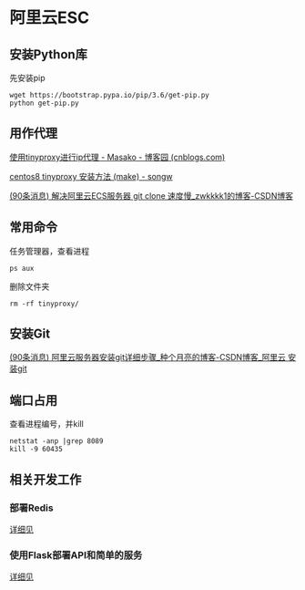 # 阿里云ESC

## 安装Python库

先安装pip

```shell
wget https://bootstrap.pypa.io/pip/3.6/get-pip.py
python get-pip.py  
```

## 用作代理

[使用tinyproxy进行ip代理 - Masako - 博客园 (cnblogs.com)](https://www.cnblogs.com/masako/p/11459496.html)

[centos8 tinyproxy 安装方法 (make) - songw](https://songw.top/archives/288.html)

[(90条消息) 解决阿里云ECS服务器 git clone 速度慢_zwkkkk1的博客-CSDN博客](https://blog.csdn.net/zwkkkk1/article/details/94476963)

## 常用命令

任务管理器，查看进程

```shell
ps aux
```

删除文件夹

```shell
rm -rf tinyproxy/
```

## 安装Git

[(90条消息) 阿里云服务器安装git详细步骤_种个月亮的博客-CSDN博客_阿里云 安装git](https://blog.csdn.net/H_1512826122/article/details/105576788)

## 端口占用

查看进程编号，并kill

```shell
netstat -anp |grep 8089
kill -9 60435
```

## 相关开发工作

### 部署Redis

[详细见](数据库/Redis数据库.md)

### 使用Flask部署API和简单的服务

[详细见](D:\Euclid_Jie\AliyunRemoteProject)
